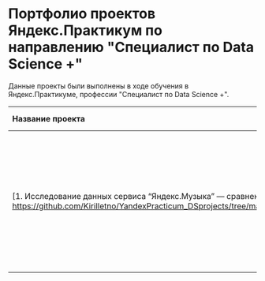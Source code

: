 # Портфолио проектов Яндекс.Практикум по направлению "Специалист по Data Science +"

Данные проекты были выполнены в ходе обучения в Яндекс.Практикуме, профессии "Специалист по Data Science +".

| Название проекта | Описание | Используемые библиотеки |
| :---------------------- | :---------------------- | :---------------------- | 
| [1. Исследование данных сервиса “Яндекс.Музыка” — сравнение пользователей двух городов] https://github.com/Kirilletno/YandexPracticum_DSprojects/tree/main/%D0%A1%D1%80%D0%B0%D0%B2%D0%BD%D0%B5%D0%BD%D0%B8%D0%B5%20%D0%BF%D0%BE%D0%BB%D1%8C%D0%B7%D0%BE%D0%B2%D0%B0%D1%82%D0%B5%D0%BB%D0%B5%D0%B9%20%D0%AF%D0%BD%D0%B4%D0%B5%D0%BA%D1%81.%D0%9C%D1%83%D0%B7%D1%8B%D0%BA%D0%B8 | С помощью библиотеки Pandas и её возможностей проверить данные и сравнить поведение и предпочтения пользователей двух столиц — Москвы и Санкт-Петербурга| *Pandas*|

